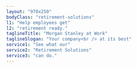 ```yaml
---
layout: "970x250"
bodyClass: "retirement-solutions"
l1: "Help employees get"
l2: "retirement ready."
taglineTitle: "Morgan Stanley at Work"
taglineSlogan: "Your company<br /> at its best"
service1: "See what our"
service2: "Retirement Solutions"
service3: "can do."
---
```

